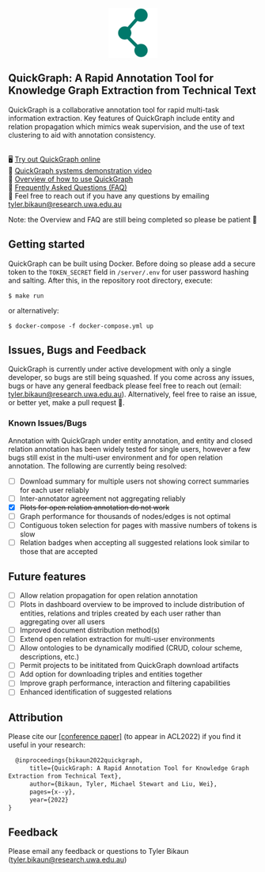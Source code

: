 <div style="display:flex;align-items:center;flex-direction:column;justify-content:center">
<img src="quickgraph_logo.png" width="100">
<h2>
QuickGraph: A Rapid Annotation Tool for Knowledge Graph Extraction from Technical Text</h2>
</div>
QuickGraph is a collaborative annotation tool for rapid multi-task information extraction. Key features of QuickGraph include entity and relation propagation which mimics weak supervision, and the use of text clustering to aid with annotation consistency. <br/><br/>

  🖥 [Try out QuickGraph online](https://quickgraph.nlp-tlp.org)<br/>
  🎥 [QuickGraph systems demonstration video](https://youtu.be/DTWrR67-nCU)<br/>
  📌 [Overview of how to use QuickGraph](https://github.com/nlp-tlp/quickgraph/blob/main/About.md)<br/>
  📌 [Frequently Asked Questions (FAQ)](https://github.com/nlp-tlp/quickgraph/blob/main/FAQ.md)<br/>
  📨 Feel free to reach out if you have any questions by emailing tyler.bikaun@research.uwa.edu.au<br/>

Note: the Overview and FAQ are still being completed so please be patient 🙂

## Getting started

QuickGraph can be built using Docker. Before doing so please add a secure token to the `TOKEN_SECRET` field in `/server/.env` for user password hashing and salting. After this, in the repository root directory, execute:

```
$ make run
```

or alternatively:

```
$ docker-compose -f docker-compose.yml up
```

## Issues, Bugs and Feedback
QuickGraph is currently under active development with only a single developer, so bugs are still being squashed. If you come across any issues, bugs or have any general feedback please feel free to reach out (email: tyler.bikaun@research.uwa.edu.au). Alternatively, feel free to raise an issue, or better yet, make a pull request 🙂.

### Known Issues/Bugs
Annotation with QuickGraph under entity annotation, and entity and closed relation annotation has been widely tested for single users, however a few bugs still exist in the multi-user environment and for open relation annotation. The following are currently being resolved:
- [ ] Download summary for multiple users not showing correct summaries for each user reliably
- [ ] Inter-annotator agreement not aggregating reliably
- [x] ~~Plots for open relation annotation do not work~~
- [ ] Graph performance for thousands of nodes/edges is not optimal
- [ ] Contiguous token selection for pages with massive numbers of tokens is slow
- [ ] Relation badges when accepting all suggested relations look similar to those that are accepted

## Future features
- [ ] Allow relation propagation for open relation annotation
- [ ] Plots in dashboard overview to be improved to include distribution of entities, relations and triples created by each user rather than aggregating over all users
- [ ] Improved document distribution method(s)
- [ ] Extend open relation extraction for multi-user environments
- [ ] Allow ontologies to be dynamically modified (CRUD, colour scheme, descriptions, etc.)
- [ ] Permit projects to be inititated from QuickGraph download artifacts
- [ ] Add option for downloading triples and entities together
- [ ] Improve graph performance, interaction and filtering capabilities
- [ ] Enhanced identification of suggested relations
## Attribution

Please cite our [[conference paper]](https://arxiv.org/abs/####.#####) (to appear in ACL2022) if you find it useful in your research:

```
  @inproceedings{bikaun2022quickgraph,
      title={QuickGraph: A Rapid Annotation Tool for Knowledge Graph Extraction from Technical Text},
      author={Bikaun, Tyler, Michael Stewart and Liu, Wei},
      pages={x--y},
      year={2022}
}
```

## Feedback

Please email any feedback or questions to Tyler Bikaun (tyler.bikaun@research.uwa.edu.au)

